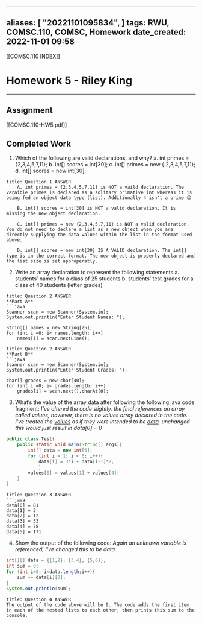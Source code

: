 
---
aliases: [ "20221101095834",  ]
tags: RWU, COMSC.110, COMSC, Homework
date_created: 2022-11-01 09:58
---
[[COMSC.110 INDEX]]
# Homework 5 - Riley King
---
## Assignment
[[COMSC.110-HW5.pdf]]

## Completed Work
1. Which of the following are valid declarations, and why?
		a. int primes = {2,3,4,5,7,11}; 
		b. int[] scores = int[30];
		c. int[] primes = new { 2,3,4,5,7,11}; 
		d. int[] scores = new int[30];

```ad-done
title: Question 1 ANSWER
	A. int primes = {2,3,4,5,7,11} is NOT a vaild declaration. The varaible primes is declared as a solitary primative int whereas it is being fed an object data type (list). Additionally 4 isn't a prime 😉

	B. int[] scores = int[30] is NOT a valid declaration. It is missing the new object declaration. 

	C. int[] primes = new {2,3,4,5,7,11} is NOT a valid declaration. You do not need to declare a list as a new object when you are directly supplying the data values within the list in the format used above.

	D. int[] scores = new int[30] IS A VALID declaration. The int[] type is in the correct format. The new object is properly declared and the list size is set approperatly.
```


2. Write an array declaration to represent the following statements 
		a. students’ names for a class of 25 students 
		b. students’ test grades for a class of 40 students (letter grades)
		

```ad-done
title: Question 2 ANSWER
**Part A**
```java
Scanner scan = new Scanner(System.in);  
System.out.println("Enter Student Names: ");  
  
String[] names = new String[25];  
for (int i =0; i< names.length; i++)  
    names[i] = scan.nextLine();
```

``` ad-done
title: Question 2 ANSWER
**Part B**
```java
Scanner scan = new Scanner(System.in);  
System.out.println("Enter Student Grades: ");  
  
char[] grades = new char[40];  
for (int i =0; i< grades.length; i++)  
    grades[i] = scan.next().charAt(0);
```


3. What’s the value of the array data after following the following java code fragment:
			*I've altered the code slightly, the final references an array called values, however, there is no values array declared in the code. I've treated the <u>values</u> as if they were intended to be <u>data</u>. unchanged this would just result in data[0] = 0*
```java
public class Test{ 
	public static void main(String[] args){ 
		int[] data = new int[6]; 
		for (int i = 1; i < 6; i++){ 
			data[i] = 3*i + data[i-1]*2; 
			} 
		values[0] = values[1] + values[4]; 
	} 
}
```
```ad-done
title: Question 3 ANSWER
```java
data[0] = 81
data[1] = 3
data[2] = 12
data[3] = 33
data[4] = 78
data[5] = 171
```


4. Show the output of the following code:
		*Again an unknown variable is referenced, I've changed this to be data*
```java
int[][] data = {{1,2}, {3,4}, {5,6}};
int sum = 0;
for (int i=0; i<data.length;i++){
	sum += data[i][0];
}
System.out.println(sum);
```
```ad-done
title: Question 4 ANSWER
The output of the code above will be 9. The code adds the first item in each of the nested lists to each other, then prints this sum to the console.
```
